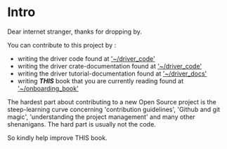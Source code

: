 # Intro  

Dear internet stranger, thanks for dropping by.  


You can contribute to this project by :
 - writing the driver code found at ['~/driver_code'](undone)
 - writing the driver crate-documentation found at ['~/driver_code'](undone)
 - writing the driver tutorial-documentation found at ['~/driver_docs'](undone)
 - writing ***THIS*** book that you are currently reading found at ['~/onboarding_book'](undone)


The hardest part about contributing to a new Open Source project is the steep-learning curve concerning 'contribution guidelines', 'Github and git magic', 'understanding the project management' and many other shenanigans. The hard part is usually not the code.  

So kindly help improve THIS book.


